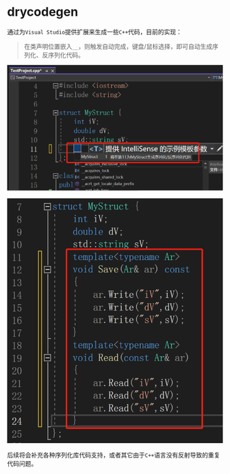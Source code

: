 # drycodegen

通过为`Visual Studio`提供扩展来生成一些`C++`代码，目前的实现：

> 在类声明位置嵌入`__`，则触发自动完成，键盘/鼠标选择，即可自动生成序列化、反序列化代码。

![](assets/ar_autocomplete.png)

![](assets/ar_autocomplete_result.png)

后续将会补充各种序列化库代码支持，或者其它由于`C++`语言没有反射导致的重复代码问题。

